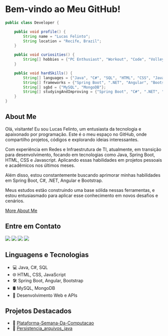 # Bem-vindo ao Meu GitHub!
```java
public class Developer {  

    public void profile() {
        String name = "Lucas Felinto";
        String location = "Recife, Brazil";
    }

    public void curiosities() {
        String[] hobbies = {"PC Enthusiast", "Workout", "Code", "Volleyball", "Animes", "Self-knowledge"};
    }

    public void hardSkills() {
        String[] languages = {"Java", "C#", "SQL", "HTML", "CSS", "Javascript"};
        String[] frameworks = {"Spring Boot", ".NET", "Angular", "Bootstrap"};
        String[] sgbd = {"MySQL", "MongoDB"};
        String[] studyingAndImproving = {"Spring Boot", "C#", ".NET", "Angular", "Bootstrap"};
    }
}
```
## About Me
Olá, visitante! Eu sou Lucas Felinto, um entusiasta da tecnologia e apaixonado por programação. Este é o meu espaço no GitHub, onde compartilho projetos, códigos e explorando ideias interessantes.

Com experiência em Redes e Infraestrutura de TI, atualmente, em transição para desenvolvimento, focando em tecnologias como Java, Spring Boot, HTML, CSS e Javascript. Aplicando essas habilidades em projetos pessoais e acadêmicos nos últimos meses.

Além disso, estou constantemente buscando aprimorar minhas habilidades em Spring Boot, C#, .NET, Angular e Bootstrap.

Meus estudos estão construindo uma base sólida nessas ferramentas, e estou entusiasmado para aplicar esse conhecimento em novos desafios e cenários.

<a href="https://bento.me/lucasvfelinto" target="_blank">More About Me</a>


## Entre em Contato

<a href="https://www.linkedin.com/in/lucasvfelinto/" target="_blank"><img src="https://img.shields.io/badge/-LinkedIn-%230077B5?style=for-the-badge&logo=linkedin&logoColor=white" target="_blank"></a>
<a href="https://lucas-felinto-curriculo_2022.surge.sh/" target="_blank"><img src="https://img.shields.io/badge/-My%20WebSite-%23000000?style=for-the-badge&logo=website&logoColor=white&color=purple"></a>
<a href = "mailto: lucas.felinto.office@gmail.com"><img src="https://img.shields.io/badge/Gmail-D14836?style=for-the-badge&logo=gmail&logoColor=white" target="_blank"></a>
<a href="https://instagram.com/lucasvfelinto" target="_blank"><img src="https://img.shields.io/badge/-Instagram-%23E4405F?style=for-the-badge&logo=instagram&logoColor=white"></a>



## Linguagens e Tecnologias

- 💻 Java, C#, SQL
- 🌐 HTML, CSS, JavaScript
- 🛠️ Spring Boot, Angular, Bootstrap
- 🛢️ MySQL, MongoDB
- 🚀 Desenvolvimento Web e APIs

## Projetos Destacados

- 🌟 <a href="https://github.com/rafaelpdemelo/Plataforma-Semana-Da-Computacao/tree/master" target="_blank"> Plataforma-Semana-Da-Computacao</a>
- 🌟 <a href="https://github.com/lucasvfelinto/Persistencia_arquivos_java" target="_blank"> Persistencia_arquivos_java</a>


